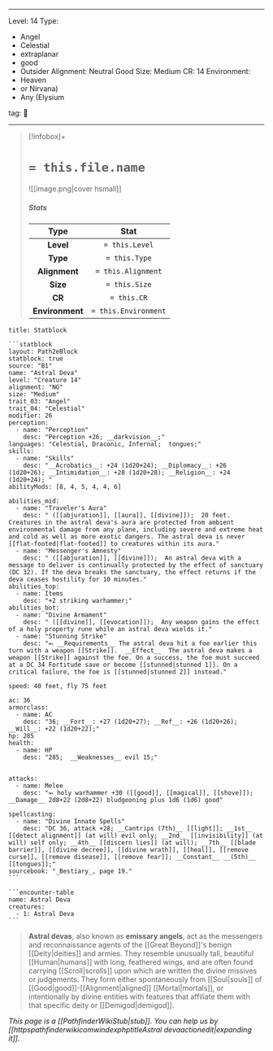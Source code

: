 
---


Level: 14
Type:
- Angel
- Celestial
- extraplanar
- good
- Outsider
Alignment: Neutral Good
Size: Medium
CR: 14
Environment:
- Heaven
- or Nirvana)
- Any (Elysium


tag: 👹

---

> [!infobox]+
> #  `= this.file.name`
> ![[image.png|cover hsmall]]
> ##### Stats
> Type | Stat |
> :---:|:---:|
> **Level** | `= this.Level` |
> **Type** | `= this.Type` |
> **Alignment** | `= this.Alignment` |
> **Size** | `= this.Size` |
> **CR** | `= this.CR` |
> **Environment** | `= this.Environment` |




````ad-info
title: Statblock

```statblock
layout: Path2eBlock
statblock: true
source: "B1"
name: "Astral Deva"
level: "Creature 14"
alignment: "NG"
size: "Medium"
trait_03: "Angel"
trait_04: "Celestial"
modifier: 26
perception:
  - name: "Perception"
    desc: "Perception +26; __darkvision__;"
languages: "Celestial, Draconic, Infernal;  tongues;"
skills:
  - name: "Skills"
    desc: "__Acrobatics__: +24 (1d20+24); __Diplomacy__: +26 (1d20+26); __Intimidation__: +28 (1d20+28); __Religion__: +24 (1d20+24); "
abilityMods: [8, 4, 5, 4, 4, 6]

abilities_mid:
  - name: "Traveler's Aura"
    desc: " ([[abjuration]], [[aura]], [[divine]]);  20 feet. Creatures in the astral deva's aura are protected from ambient environmental damage from any plane, including severe and extreme heat and cold as well as more exotic dangers. The astral deva is never [[flat-footed|flat-footed]] to creatures within its aura."
  - name: "Messenger's Amnesty"
    desc: " ([[abjuration]], [[divine]]);  An astral deva with a message to deliver is continually protected by the effect of sanctuary (DC 32). If the deva breaks the sanctuary, the effect returns if the deva ceases hostility for 10 minutes."
abilities_top:
  - name: Items
    desc: "+2 striking warhammer;"
abilities_bot:
  - name: "Divine Armament"
    desc: " ([[divine]], [[evocation]]);  Any weapon gains the effect of a holy property rune while an astral deva wields it."
  - name: "Stunning Strike"
    desc: "⬻ __Requirements__ The astral deva hit a foe earlier this turn with a weapon [[Strike]].  __Effect__  The astral deva makes a weapon [[Strike]] against the foe. On a success, the foe must succeed at a DC 34 Fortitude save or become [[stunned|stunned 1]]. On a critical failure, the foe is [[stunned|stunned 2]] instead."

speed: 40 feet, fly 75 feet

ac: 36
armorclass:
  - name: AC
    desc: "36; __Fort__: +27 (1d20+27); __Ref__: +26 (1d20+26); __Will__: +22 (1d20+22);"
hp: 285
health:
  - name: HP
    desc: "285;  __Weaknesses__ evil 15;"


attacks:
  - name: Melee
    desc: "⬻ holy warhammer +30 ([[good]], [[magical]], [[shove]]); __Damage__ 2d8+22 (2d8+22) bludgeoning plus 1d6 (1d6) good"

spellcasting:
  - name: "Divine Innate Spells"
    desc: "DC 36, attack +28; __Cantrips (7th)__ [[light]]; __1st__ [[detect alignment]] (at will) evil only; __2nd__ [[invisibility]] (at will) self only; __4th__ [[discern lies]] (at will); __7th__ [[blade barrier]], [[divine decree]], [[divine wrath]], [[heal]], [[remove curse]], [[remove disease]], [[remove fear]]; __Constant__ __(5th)__ [[tongues]];"
sourcebook: "_Bestiary_, page 19."
```

```encounter-table
name: Astral Deva
creatures:
  - 1: Astral Deva
```

````



> **Astral devas**, also known as **emissary angels**, act as the messengers and reconnaissance agents of the [[Great Beyond]]'s benign [[Deity|deities]] and armies. They resemble unusually tall, beautiful [[Human|humans]] with long, feathered wings, and are often found carrying [[Scroll|scrolls]] upon which are written the divine missives or judgements. They form either spontaneously from [[Soul|souls]] of [[Good|good]]-[[Alignment|aligned]] [[Mortal|mortals]], or intentionally by divine entities with features that affiliate them with that specific deity or [[Demigod|demigod]].



*This page is a [[PathfinderWikiStub|stub]]. You can help us by [[httpspathfinderwikicomwindexphptitleAstral devaactionedit|expanding it]].*










